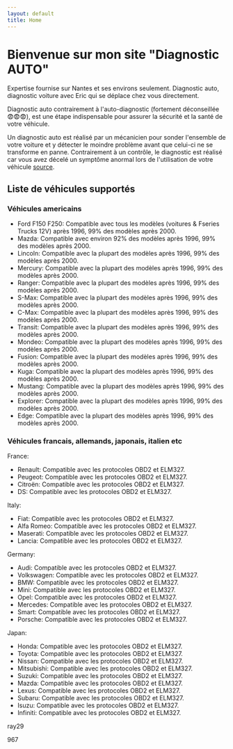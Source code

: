 ```yaml
---
layout: default
title: Home
---
```


# Bienvenue sur mon site "Diagnostic AUTO"

Expertise fournise sur Nantes et ses environs seulement. Diagnostic auto, diagnostic voiture avec Eric qui se déplace chez vous directement.

Diagnostic auto contrairement à l'auto-diagnostic (fortement déconseillée 😨😨😨), est une étape indispensable pour assurer la sécurité et la santé de votre véhicule.

Un diagnostic auto est réalisé par un mécanicien pour sonder l'ensemble de votre voiture et y détecter le moindre problème avant que celui-ci ne se transforme en panne. Contrairement à un contrôle, le diagnostic est réalisé car vous avez décelé un symptôme anormal lors de l'utilisation de votre véhicule [source](https://www.vroomly.com/blog/diagnostic-auto-tout-ce-que-vous-devez-savoir/).

## Liste de véhicules supportés

### Véhicules americains


- Ford F150 F250: Compatible avec tous les modèles (voitures & Fseries Trucks 12V) après 1996, 99% des modèles après 2000.
- Mazda: Compatible avec environ 92% des modèles après 1996, 99% des modèles après 2000.
- Lincoln: Compatible avec la plupart des modèles après 1996, 99% des modèles après 2000.
- Mercury: Compatible avec la plupart des modèles après 1996, 99% des modèles après 2000.
- Ranger: Compatible avec la plupart des modèles après 1996, 99% des modèles après 2000.
- S-Max: Compatible avec la plupart des modèles après 1996, 99% des modèles après 2000.
- C-Max: Compatible avec la plupart des modèles après 1996, 99% des modèles après 2000.
- Transit: Compatible avec la plupart des modèles après 1996, 99% des modèles après 2000.
- Mondeo: Compatible avec la plupart des modèles après 1996, 99% des modèles après 2000.
- Fusion: Compatible avec la plupart des modèles après 1996, 99% des modèles après 2000.
- Kuga: Compatible avec la plupart des modèles après 1996, 99% des modèles après 2000.
- Mustang: Compatible avec la plupart des modèles après 1996, 99% des modèles après 2000.
- Explorer: Compatible avec la plupart des modèles après 1996, 99% des modèles après 2000.
- Edge: Compatible avec la plupart des modèles après 1996, 99% des modèles après 2000.

### Véhicules francais, allemands, japonais, italien etc


France:

- Renault: Compatible avec les protocoles OBD2 et ELM327.
- Peugeot: Compatible avec les protocoles OBD2 et ELM327.
- Citroën: Compatible avec les protocoles OBD2 et ELM327.
- DS: Compatible avec les protocoles OBD2 et ELM327.

Italy:

- Fiat: Compatible avec les protocoles OBD2 et ELM327.
- Alfa Romeo: Compatible avec les protocoles OBD2 et ELM327.
- Maserati: Compatible avec les protocoles OBD2 et ELM327.
- Lancia: Compatible avec les protocoles OBD2 et ELM327.

Germany:

- Audi: Compatible avec les protocoles OBD2 et ELM327.
- Volkswagen: Compatible avec les protocoles OBD2 et ELM327.
- BMW: Compatible avec les protocoles OBD2 et ELM327.
- Mini: Compatible avec les protocoles OBD2 et ELM327.
- Opel: Compatible avec les protocoles OBD2 et ELM327.
- Mercedes: Compatible avec les protocoles OBD2 et ELM327.
- Smart: Compatible avec les protocoles OBD2 et ELM327.
- Porsche: Compatible avec les protocoles OBD2 et ELM327.

Japan:

- Honda: Compatible avec les protocoles OBD2 et ELM327.
- Toyota: Compatible avec les protocoles OBD2 et ELM327.
- Nissan: Compatible avec les protocoles OBD2 et ELM327.
- Mitsubishi: Compatible avec les protocoles OBD2 et ELM327.
- Suzuki: Compatible avec les protocoles OBD2 et ELM327.
- Mazda: Compatible avec les protocoles OBD2 et ELM327.
- Lexus: Compatible avec les protocoles OBD2 et ELM327.
- Subaru: Compatible avec les protocoles OBD2 et ELM327.
- Isuzu: Compatible avec les protocoles OBD2 et ELM327.
- Infiniti: Compatible avec les protocoles OBD2 et ELM327.

<p><span class="rev email">ray29</span></p>
<p><span class="rev phone">967</span></p>